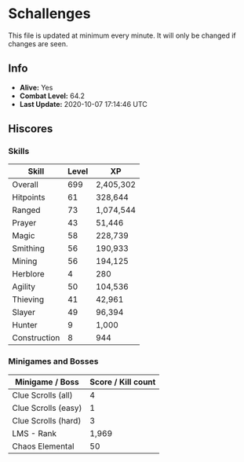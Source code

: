 # Schallenges

This file is updated at minimum every minute. It will only be changed if changes are seen.

## Info

 - **Alive:** Yes
 - **Combat Level:** 64.2
 - **Last Update:** 2020-10-07 17:14:46 UTC

## Hiscores

### Skills

| Skill | Level | XP |
|--|--|--|
| Overall | 699 | 2,405,302 |
| Hitpoints | 61 | 328,644 |
| Ranged | 73 | 1,074,544 |
| Prayer | 43 | 51,446 |
| Magic | 58 | 228,739 |
| Smithing | 56 | 190,933 |
| Mining | 56 | 194,125 |
| Herblore | 4 | 280 |
| Agility | 50 | 104,536 |
| Thieving | 41 | 42,961 |
| Slayer | 49 | 96,394 |
| Hunter | 9 | 1,000 |
| Construction | 8 | 944 |

### Minigames and Bosses

| Minigame / Boss | Score / Kill count |
|--|--|
| Clue Scrolls (all) | 4 |
| Clue Scrolls (easy) | 1 |
| Clue Scrolls (hard) | 3 |
| LMS - Rank | 1,969 |
| Chaos Elemental | 50 |
